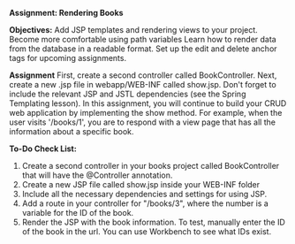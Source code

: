 **Assignment: Rendering Books**


**Objectives:**
Add JSP templates and rendering views to your project.
Become more comfortable using path variables
Learn how to render data from the database in a readable format.
Set up the edit and delete anchor tags for upcoming assignments.



**Assignment**
First, create a second controller called BookController. Next, create a new .jsp file in webapp/WEB-INF called show.jsp. Don't forget to include the relevant JSP and JSTL dependencies (see the Spring Templating lesson). In this assignment, you will continue to build your CRUD web application by implementing the show method. For example, when the user visits '/books/1', you are to respond with a view page that has all the information about a specific book.



**To-Do Check List:** 
1. Create a second controller in your books project called BookController that will have the @Controller annotation.
2. Create a new JSP file called show.jsp inside your WEB-INF folder
3. Include all the necessary dependencies and settings for using JSP.
4. Add a route in your controller for "/books/3", where the number is a variable for the ID of the book.
5. Render the JSP with the book information. To test, manually enter the ID of the book in the url. You can use Workbench to see what IDs exist.
